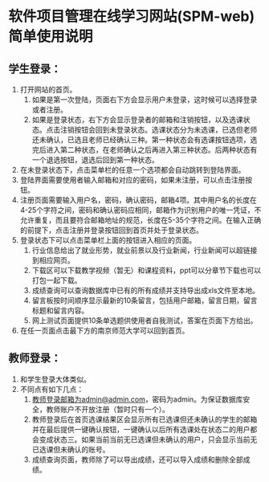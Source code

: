 # 软件项目管理在线学习网站(SPM-web)简单使用说明

## 学生登录：
1. 打开网站的首页。
	1. 如果是第一次登陆，页面右下方会显示用户未登录，这时候可以选择登录或者注册。
	2. 如果是登录状态，右下方会显示登录者的邮箱和注销按钮，以及选课状态。点击注销按钮会回到未登录状态。选课状态分为未选课，已选但老师还未确认，已选且老师已经确认三种。第一种状态会有选课按钮选项，选完后进入第二种状态，在老师确认之后再进入第三种状态。后两种状态有一个退选按钮，退选后回到第一种状态。
2. 在未登录状态下，点击菜单栏的任意一个选项都会自动跳转到登陆界面。
3. 登陆界面需要使用者输入邮箱和对应的密码，如果未注册，可以点击注册按钮。
4. 注册页面需要输入用户名，密码，确认密码，邮箱4项。其中用户名的长度在4-25个字符之间，密码和确认密码应相同，邮箱作为识别用户的唯一凭证，不允许重复，而且要符合邮箱地址的规范，长度在5-35个字符之间。在输入正确的前提下，点击注册并登录按钮回到首页并处于登录状态。
5. 登录状态下可以点击菜单栏上面的按钮进入相应的页面。
	1. 行业信息给出了就业形势，就业前景以及行业新闻，行业新闻可以超链接到相应网页。
	2. 下载区可以下载教学视频（暂无）和课程资料，ppt可以分章节下载也可以打包一起下载。
	3. 成绩查询可以查询数据库中已有的所有成绩并支持导出成xls文件至本地。
	4. 留言板按时间顺序显示最新的10条留言，包括用户邮箱，留言日期，留言标题和留言内容。
	5. 网上测试页面提供10条单选题供使用者自我测试，答案在页面下方给出。
6. 在任一页面点击最下方的南京师范大学可以回到首页。

## 教师登录：
1. 和学生登录大体类似。
2. 不同点有如下几点：
	1. 教师登录邮箱为admin@admin.com，密码为admin。为保证数据库安全，教师账户不开放注册（暂时只有一个）。
	2. 教师登录后在首页选课结果区会显示所有已选课但还未确认的学生的邮箱并在最后提供一键确认按钮，一键确认以后所有选课处在状态二的用户都会变成状态三。如果当前当前无已选课但未确认的用户，只会显示当前无已选课但未确认的账号。
	3. 成绩查询页面，教师除了可以导出成绩，还可以导入成绩和删除全部成绩。
